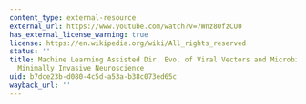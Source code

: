 ```yaml
---
content_type: external-resource
external_url: https://www.youtube.com/watch?v=7Wnz8UfzCU0
has_external_license_warning: true
license: https://en.wikipedia.org/wiki/All_rights_reserved
status: ''
title: Machine Learning Assisted Dir. Evo. of Viral Vectors and Microbial Opsins for
  Minimally Invasive Neuroscience
uid: b7dce23b-d080-4c5d-a53a-b38c073ed65c
wayback_url: ''
---
```

